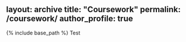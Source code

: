 layout: archive
title: "Coursework"
permalink: /coursework/
author_profile: true
---

{% include base_path %}
Test


